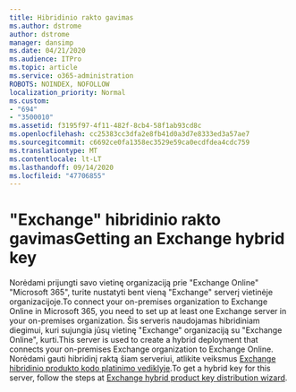 ```yaml
---
title: Hibridinio rakto gavimas
ms.author: dstrome
author: dstrome
manager: dansimp
ms.date: 04/21/2020
ms.audience: ITPro
ms.topic: article
ms.service: o365-administration
ROBOTS: NOINDEX, NOFOLLOW
localization_priority: Normal
ms.custom:
- "694"
- "3500010"
ms.assetid: f3195f97-4f11-482f-8cb4-58f1ab93cd8c
ms.openlocfilehash: cc25383cc3dfa2e8fb41d0a3d7e8333ed3a57ae7
ms.sourcegitcommit: c6692ce0fa1358ec3529e59ca0ecdfdea4cdc759
ms.translationtype: MT
ms.contentlocale: lt-LT
ms.lasthandoff: 09/14/2020
ms.locfileid: "47706855"
---
```

# <a name="getting-an-exchange-hybrid-key"></a><span data-ttu-id="43a6d-102">"Exchange" hibridinio rakto gavimas</span><span class="sxs-lookup"><span data-stu-id="43a6d-102">Getting an Exchange hybrid key</span></span>

<span data-ttu-id="43a6d-103">Norėdami prijungti savo vietinę organizaciją prie "Exchange Online" "Microsoft 365", turite nustatyti bent vieną "Exchange" serverį vietinėje organizacijoje.</span><span class="sxs-lookup"><span data-stu-id="43a6d-103">To connect your on-premises organization to Exchange Online in Microsoft 365, you need to set up at least one Exchange server in your on-premises organization.</span></span> <span data-ttu-id="43a6d-104">Šis serveris naudojamas hibridiniam diegimui, kuri sujungia jūsų vietinę "Exchange" organizaciją su "Exchange Online", kurti.</span><span class="sxs-lookup"><span data-stu-id="43a6d-104">This server is used to create a hybrid deployment that connects your on-premises Exchange organization to Exchange Online.</span></span> <span data-ttu-id="43a6d-105">Norėdami gauti hibridinį raktą šiam serveriui, atlikite veiksmus [Exchange hibridinio produkto kodo platinimo vediklyje](https://aka.ms/hybridkey).</span><span class="sxs-lookup"><span data-stu-id="43a6d-105">To get a hybrid key for this server, follow the steps at [Exchange hybrid product key distribution wizard](https://aka.ms/hybridkey).</span></span>
  